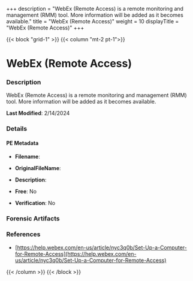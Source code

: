 +++
description = "WebEx (Remote Access) is a remote monitoring and management (RMM) tool. More information will be added as it becomes available."
title = "WebEx (Remote Access)"
weight = 10
displayTitle = "WebEx (Remote Access)"
+++


{{< block "grid-1" >}}
{{< column "mt-2 pt-1">}}

# WebEx (Remote Access)


### Description

WebEx (Remote Access) is a remote monitoring and management (RMM) tool. More information will be added as it becomes available.



**Last Modified**: 2/14/2024

### Details


#### PE Metadata
- **Filename**: 
- **OriginalFileName**: 
- **Description**: 


- **Free**: No

- **Verification**: No





### Forensic Artifacts







### References
- [https://help.webex.com/en-us/article/nyc3q0b/Set-Up-a-Computer-for-Remote-Access](https://help.webex.com/en-us/article/nyc3q0b/Set-Up-a-Computer-for-Remote-Access)



{{< /column >}}
{{< /block >}}
